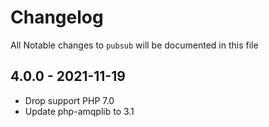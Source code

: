 # Changelog

All Notable changes to `pubsub` will be documented in this file

## 4.0.0 - 2021-11-19
- Drop support PHP 7.0
- Update php-amqplib to 3.1
